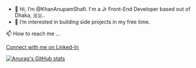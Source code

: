 - 👋 Hi, I’m @KhanAnupamShafi. I'm a Jr Front-End Developer based out of Dhaka, 🇧🇩..
- 👀 I’m interested in building side projects in my free time.

📫 How to reach me ...

[Connect with me on Linked-In](https://www.linkedin.com/in/khan-anupam-shafi-0486431ba/)


[![Anurag's GitHub stats](https://github-readme-stats.vercel.app/api?username=KhanAnupamShafi&hide=stars,contribs)](https://github.com/anuraghazra/github-readme-stats)

<!---
KhanAnupamShafi/KhanAnupamShafi is a ✨ special ✨ repository because its `README.md` (this file) appears on your GitHub profile.
You can click the Preview link to take a look at your changes.
--->
